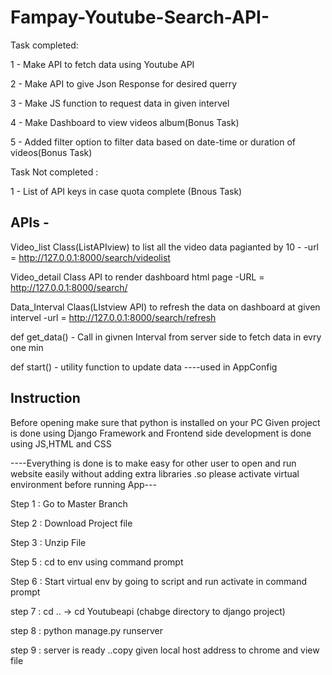 # Fampay-Youtube-Search-API-


Task completed:

1 - Make API to fetch data using Youtube API

2 - Make API to give Json Response for desired querry

3 - Make JS function to  request data in given intervel

4 - Make Dashboard to view videos album(Bonus Task)

5 - Added filter option to filter data based on date-time or duration of videos(Bonus Task)

Task Not completed :

1 - List of API keys in case quota complete (Bnous Task)


## APIs  - 

Video_list Class(ListAPIview) to list all the video data pagianted by 10   - -url = http://127.0.0.1:8000/search/videolist

Video_detail Class API to render dashboard html page   -URL  =   http://127.0.0.1:8000/search/

Data_Interval Claas(LIstview API) to refresh the data on dashboard at given intervel  -url  = http://127.0.0.1:8000/search/refresh

def get_data()   -  Call in givnen Interval from server side to fetch data in evry one min

def start()    -  utility function to update data   ----used in AppConfig


## Instruction


Before opening make sure that python is installed on your PC
Given project is done using Django Framework and Frontend side development is done using JS,HTML and CSS

----Everything is done is to make easy for other user to open and run website easily without adding extra libraries .so please activate virtual environment before running App---


Step 1 : Go to Master Branch

Step 2 : Download Project file

Step 3 : Unzip File 

Step 5 : cd to env using command prompt

Step 6 : Start virtual env by going to script and run activate in command prompt

step 7 : cd ..  -> cd Youtubeapi  (chabge directory to django project)

step 8 : python manage.py runserver

step 9 : server is ready ..copy given local host address to chrome and view file

